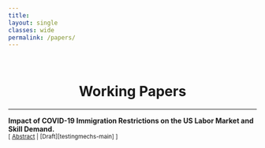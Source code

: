 ```yaml
---
title: 
layout: single
classes: wide
permalink: /papers/
---
```

<br/> 

<!-- Google Tag Manager (noscript) -->
<noscript><iframe src="https://www.googletagmanager.com/ns.html?id=GTM-PNS829G"
height="0" width="0" style="display:none;visibility:hidden"></iframe></noscript>
<!-- End Google Tag Manager (noscript) -->

# <center> Working Papers </center>
- - -

**Impact of COVID-19 Immigration Restrictions on the US Labor Market and Skill Demand.** <br/>
<small>[ <a href="#/" onclick="visib('testingmechs')">Abstract</a> | [Draft][testingmechs-main] ] </small>

<div id="testingmechs" style="display: none; text-align: justify; line-height: 1.2" ><small>

 Immigrants constitute an increasingly significant portion of the U.S. population and workforce. By March 2019, approximately 39 million foreign-born working-age individuals were in the U.S., making up 18.4 percent of the working-age population. The COVID-19 pandemic and subsequent border closures and immigration ban reversed this trend, reducing the number of working-age foreign-born individuals by over 2 million in 2020 compared to pre-pandemic projections. This paper explores the impact of COVID-19  border closures and immigration restrictions on U.S. labor markets. Using data from the monthly Current Population Survey (CPS) and Burning Glass's (BG) online job postings, our methodology employs panel regression, difference-in-differences (DiD), and an event-study design, leveraging both the geographic and temporal variation in the foreign-born share before and after immigration restrictions. I analyze changes in the immigrant demographics by education, gender, region, and occupation, as well as the effects on native employment, wage growth, and employers' skill demand. I find that the drop in immigration increased native employment and decreased foreign-born employment, suggesting a substitution effect and leading to disproportionate wage growth. This overall substitution effect contrasts with the within-occupation findings, where immigration restrictions reduce native employment. Additionally, immigrant shortages accelerated firms' adoption of new technologies and automation over time, significantly altering skill requirements in affected regions and occupations.


**COVID-19 Pandemic and Changes in Employer Skill Requirements: Evidence from the US.** <br/>
<small>[ <a href="#/" onclick="visib('testingmechs')">Abstract</a> | [Draft][testingmechs-main] ] </small>

<div id="testingmechs" style="display: none; text-align: justify; line-height: 1.2" ><small>

Using online job vacancy data, I study how the dramatic local employment shock due to the pandemic changed labor demand and how the COVID-19 pandemic differs from the impact of the Great Recession on the labor market. I find that the downskilling of education and experience requirements during the pandemic sharply contrasts with persistent upskilling after the Great Recession. The downskilling effects are more prevalent in industries with traded products and routine-manual jobs such as healthcare, logistics, retail, and construction. Labor shortages promote job automation and downskilling, and firms' adoption of new technologies and workers' acquisition of new skills are concentrated on practical skills such as Business Systems, Data Analysis, Specialized Software, ML/AI, not education degrees, during the pandemic. 


**U.S. Exports, Imports, and Internal Migration: A Balanced View of China Syndrome.** <br/>
<small>[ <a href="#/" onclick="visib('testingmechs')">Abstract</a> | [Draft][testingmechs-main] ] </small>

<div id="testingmechs" style="display: none; text-align: justify; line-height: 1.2" ><small>

This paper revisits previous findings and examines whether the trade exposure to increased import competition has a significant impact on the local labor markets. The previous literature showed that higher imports from China cause higher unemployment, reduced wages, the relative reduction in population growth in the U.S. local labor markets, where the import competitive manufacturing industry resides. I repeat the specification of Autor et al. (2013) and Greenland et al. (2019), but I extend the period from 1990-2007 to 1990-2010 and incorporate alternative measures of trade exposure for U.S. commuting zones. The coefficient on manufacturing employment in the working-age population of the Chinese comparative advantage model is -0.305, which is less than half (43%) of the gross Chinese imports model. Although trade exposure reduces manufacturing employment, in models using net Chinese exports per worker or exposure to final goods and intermediate inputs, trade exposure was found to have a statistically significant positive effect on average manufacturing wages. When controlling preexisting population trends, the coefficient on trade exposures for CZ population adjustments using domestic plus international exposure to Chinese exports and the coefficient of the model using change in comparative advantage China-US are reduced to 57% and 28% of that in the model using Chinese imports per worker, respectively. In both IPUMS data and Census data, I find significant reductions in population growth of working-age individuals and of the young.
